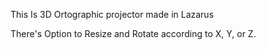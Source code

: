 This Is 3D Ortographic projector made in Lazarus

There's Option to Resize and Rotate according to X, Y, or Z.
